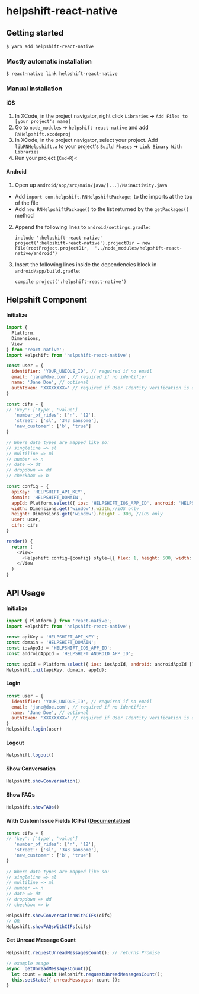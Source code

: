 
# helpshift-react-native

## Getting started

`$ yarn add helpshift-react-native`

### Mostly automatic installation

`$ react-native link helpshift-react-native`

### Manual installation

#### iOS

1. In XCode, in the project navigator, right click `Libraries` ➜ `Add Files to [your project's name]`
2. Go to `node_modules` ➜ `helpshift-react-native` and add `RNHelpshift.xcodeproj`
3. In XCode, in the project navigator, select your project. Add `libRNHelpshift.a` to your project's `Build Phases` ➜ `Link Binary With Libraries`
4. Run your project (`Cmd+R`)<

#### Android

1. Open up `android/app/src/main/java/[...]/MainActivity.java`
  - Add `import com.helpshift.RNHelpshiftPackage;` to the imports at the top of the file
  - Add `new RNHelpshiftPackage()` to the list returned by the `getPackages()` method
2. Append the following lines to `android/settings.gradle`:
    ```
    include ':helpshift-react-native'
    project(':helpshift-react-native').projectDir = new File(rootProject.projectDir,  '../node_modules/helpshift-react-native/android')
    ```
3. Insert the following lines inside the dependencies block in `android/app/build.gradle`:
    ```
   compile project(':helpshift-react-native')
    ```

## Helpshift Component
#### Initialize
```javascript
import { 
  Platform,
  Dimensions,
  View
} from 'react-native';
import Helpshift from 'helpshift-react-native';

const user = {
  identifier: 'YOUR_UNIQUE_ID', // required if no email
  email: 'jane@doe.com', // required if no identifier
  name: 'Jane Doe', // optional
  authToken: 'XXXXXXXX=' // required if User Identity Verification is enabled
}

const cifs = {
// 'key': ['type', 'value']
   'number_of_rides': ['n', '12'],
   'street': ['sl', '343 sansome'],
   'new_customer': ['b', 'true']
}

// Where data types are mapped like so:
// singleline => sl
// multiline => ml
// number => n
// date => dt
// dropdown => dd
// checkbox => b

const config = {
  apiKey: 'HELPSHIFT_API_KEY',
  domain: 'HELPSHIFT_DOMAIN',
  appId: Platform.select({ ios: 'HELPSHIFT_IOS_APP_ID', android: 'HELPSHIFT_ANDROID_APP_ID' }),
  width: Dimensions.get('window').width,//iOS only
  height: Dimensions.get('window').height - 300, //iOS only
  user: user,
  cifs: cifs
}

render() {
  return (
    <View>
      <Helpshift config={config} style={{ flex: 1, height: 500, width: 300}} />
    </View 
  )
}
```

## API Usage
#### Initialize
```javascript
import { Platform } from 'react-native';
import Helpshift from 'helpshift-react-native';

const apiKey = 'HELPSHIFT_API_KEY';
const domain = 'HELPSHIFT_DOMAIN';
const iosAppId = 'HELPSHIFT_IOS_APP_ID';
const androidAppId = 'HELPSHIFT_ANDROID_APP_ID';

const appId = Platform.select({ ios: iosAppId, android: androidAppId })
Helpshift.init(apiKey, domain, appId);
```

#### Login
```javascript
const user = {
  identifier: 'YOUR_UNIQUE_ID', // required if no email
  email: 'jane@doe.com', // required if no identifier
  name: 'Jane Doe', // optional
  authToken: 'XXXXXXXX=' // required if User Identity Verification is enabled
}
Helpshift.login(user)
```

#### Logout
```javascript
Helpshift.logout()
```

#### Show Conversation
```javascript
Helpshift.showConversation()
```

#### Show FAQs
```javascript
Helpshift.showFAQs()
```

#### With Custom Issue Fields (CIFs) ([Documentation](https://support.helpshift.com/kb/article/custom-issue-fields/))
```javascript
const cifs = {
// 'key': ['type', 'value']
   'number_of_rides': ['n', '12'],
   'street': ['sl', '343 sansome'],
   'new_customer': ['b', 'true']
}

// Where data types are mapped like so:
// singleline => sl
// multiline => ml
// number => n
// date => dt
// dropdown => dd
// checkbox => b

Helpshift.showConversationWithCIFs(cifs)
// OR
Helpshift.showFAQsWithCIFs(cifs)
```

#### Get Unread Message Count
```javascript
Helpshift.requestUnreadMessagesCount(); // returns Promise

// example usage
async _getUnreadMessagesCount(){
  let count = await Helpshift.requestUnreadMessagesCount();
  this.setState({ unreadMessages: count });
}
```
  